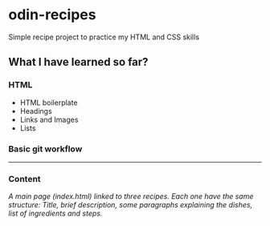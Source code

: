# odin-recipes
Simple recipe project to practice my HTML and CSS skills

## What I have learned so far?

### HTML
- HTML boilerplate
- Headings
- Links and Images
- Lists

### Basic git workflow

---

### Content
*A main page (index.html) linked to three recipes. Each one have the same structure: Title, brief description, some paragraphs explaining the dishes, list of ingredients and steps.*

